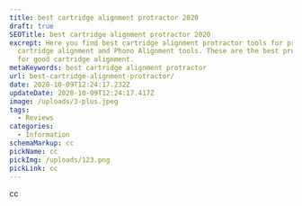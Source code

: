 ```yaml
---
title: best cartridge alignment protractor 2020
draft: true
SEOTitle: best cartridge alignment protractor 2020
excrept: Here you find best cartridge alignment protractor tools for proper
  cartridge alignment and Phono Alignment tools. These are the best protractor
  for good cartridge alignment.
metaKeywords: best cartridge alignment protractor
url: best-cartridge-alignment-protractor/
date: 2020-10-09T12:24:17.232Z
updateDate: 2020-10-09T12:24:17.417Z
image: /uploads/3-plus.jpeg
tags:
  - Reviews
categories:
  - Information
schemaMarkup: cc
pickName: cc
pickImg: /uploads/123.png
pickLink: cc
---
```

cc